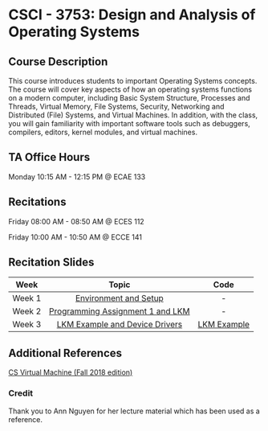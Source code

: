 # CSCI - 3753: Design and Analysis of Operating Systems

## Course Description

This course introduces students to important Operating Systems concepts. The course will cover key aspects of how an operating systems functions on a modern computer, including Basic System Structure, Processes and Threads, Virtual Memory, File Systems, Security, Networking and Distributed (File) Systems, and Virtual Machines. In addition, with the class, you will gain familiarity with important software tools such as debuggers, compilers, editors, kernel modules, and virtual machines.

## TA Office Hours

Monday 10:15 AM - 12:15 PM @ ECAE 133 

## Recitations

Friday 08:00 AM - 08:50 AM @ ECES 112

Friday 10:00 AM - 10:50 AM @ ECCE 141

## Recitation Slides

| Week      | Topic      | Code |
| ------------- |:-------------:|:-------------:|
| Week 1      | [Environment and Setup](https://github.com/AbigailFernandes/CSCI3753/blob/master/Recitation%20Slides/F19_3753_Abigail_Recitation_Week1.pdf) | - |
| Week 2       | [Programming Assignment 1 and LKM ](https://github.com/AbigailFernandes/CSCI3753/blob/master/Recitation%20Slides/F19_3753_Abigail_Recitation_Week2.pdf) | - | 
| Week 3      | [LKM Example and Device Drivers](https://github.com/AbigailFernandes/CSCI3753/blob/master/Recitation%20Slides/F19_3753_Abigail_Recitation_Week3.pdf) | [LKM Example](https://github.com/AbigailFernandes/CSCI3753/tree/master/Code/LKM_Example) |


## Additional References

[CS Virtual Machine (Fall 2018 edition)](https://foundation.cs.colorado.edu/vm/)

### Credit

Thank you to Ann Nguyen for her lecture material which has been used as a reference.
